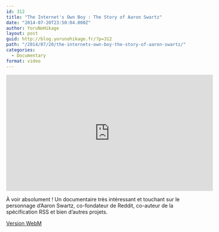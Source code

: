 ```yaml
---
id: 312
title: "The Internet's Own Boy : The Story of Aaron Swartz"
date: "2014-07-20T23:50:04.000Z"
author: YoruNoHikage
layout: post
guid: http://blog.yorunohikage.fr/?p=312
path: "/2014/07/20/the-internets-own-boy-the-story-of-aaron-swartz/"
categories:
  - Documentary
format: video
---
```

<iframe style="margin: auto; display: block;" width="560" height="315" src="https://www.youtube.com/embed/7ZBe1VFy0gc" frameborder="0" allowfullscreen></iframe>

À voir absolument ! Un documentaire très intéressant et touchant sur le personnage d’Aaron Swartz, co-fondateur de Reddit, co-auteur de la spécification RSS et bien d’autres projets.

[Version WebM](http://media.suumitsu.eu/?file=Docu/The%20Internet%27s%20Own%20Boy.webm&sort=asc)

